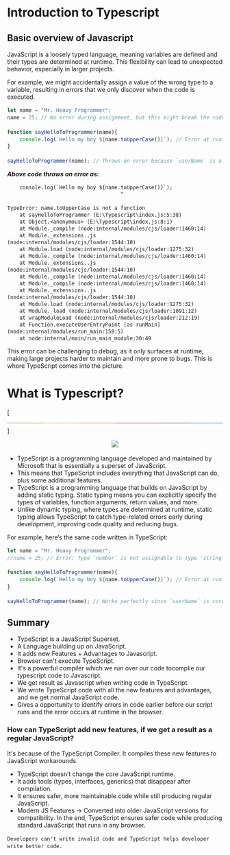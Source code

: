 # Introduction to Typescript

## Basic overview of Javascript

JavaScript is a loosely typed language, meaning variables are defined and their types are determined at runtime. This flexibility can lead to unexpected behavior, especially in larger projects.

For example, we might accidentally assign a value of the wrong type to a variable, resulting in errors that we only discover when the code is executed.

```js
let name = "Mr. Heavy Programmer"; 
name = 25; // No error during assignment, but this might break the code later.

function sayHelloToProgrammer(name){
    console.log(`Hello my boy ${name.toUpperCase()}`); // Error at runtime if `name` is not a string.
}

sayHelloToProgrammer(name); // Throws an error because `userName` is a number, not a string.
```
***Above code throws an error as:***
```
    console.log(`Hello my boy ${name.toUpperCase()}`);
                                     ^

TypeError: name.toUpperCase is not a function
    at sayHelloToProgrammer (E:\Typescript\index.js:5:38)
    at Object.<anonymous> (E:\Typescript\index.js:8:1)
    at Module._compile (node:internal/modules/cjs/loader:1460:14)
    at Module._extensions..js (node:internal/modules/cjs/loader:1544:10)
    at Module.load (node:internal/modules/cjs/loader:1275:32)
    at Module._compile (node:internal/modules/cjs/loader:1460:14)
    at Module._extensions..js (node:internal/modules/cjs/loader:1544:10)
    at Module._compile (node:internal/modules/cjs/loader:1460:14)
    at Module._compile (node:internal/modules/cjs/loader:1460:14)
    at Module._extensions..js (node:internal/modules/cjs/loader:1544:10)
    at Module.load (node:internal/modules/cjs/loader:1275:32)
    at Module._load (node:internal/modules/cjs/loader:1091:12)
    at wrapModuleLoad (node:internal/modules/cjs/loader:212:19)
    at Function.executeUserEntryPoint [as runMain] (node:internal/modules/run_main:158:5)
    at node:internal/main/run_main_module:30:49
```
This error can be challenging to debug, as it only surfaces at runtime, making large projects harder to maintain and more prone to bugs. This is where TypeScript comes into the picture.


# What is Typescript?
[![-----------------------------------------------------](https://github.com/Prabin128/TypeScript/blob/main/assets/line.png)]

<div align="center">
  <img src="https://github.com/Prabin128/TypeScript/blob/main/assets/TS.mp4" width="500" >
</div>

- TypeScript is a programming language developed and maintained by Microsoft that is essentially a superset of JavaScript. 
- This means that TypeScript includes everything that JavaScript can do, plus some additional features.
- TypeScript is a programming language that builds on JavaScript by adding static typing. Static typing means you can explicitly specify the types of variables, function arguments, return values, and more. 
- Unlike dynamic typing, where types are determined at runtime, static typing allows TypeScript to catch type-related errors early during development, improving code quality and reducing bugs.

For example, here’s the same code written in TypeScript:
```js
let name = "Mr. Heavy Programmer"; 
//name = 25; // Error: Type 'number' is not assignable to type 'string'

function sayHelloToProgrammer(name){
    console.log(`Hello my boy ${name.toUpperCase()}`); // Error at runtime if `name` is not a string.
}

sayHelloToProgrammer(name); // Works perfectly since `userName` is correctly typed.
```

## Summary 


- TypeScript is a JavaScript Superset.
- A Language building up on JavaScript.
- It adds new Features + Advantages to Javascript.
- Browser can't execute TypeScript.
- It's a powerful compiler which we run over our code tocomplie our typescript code to Javascript.
- We get result as Javascript when writing code in TypeScript.
- We wrote TypeScript code with all the new features and advantages, and we get normal JavaScript code.
- Gives a opportunity to identify errors in code earlier before our script runs and the error occurs at runtime in the browser.

### How can TypeScript add new features, if we get a result as a regular JavaScript?

It's because of the TypeScript Compiler. It compiles these new features to JavaScript workarounds.
- TypeScript doesn’t change the core JavaScript runtime.
- It adds tools (types, interfaces, generics) that disappear after compilation.
- It ensures safer, more maintainable code while still producing regular JavaScript.
- Modern JS Features → Converted into older JavaScript versions for compatibility.
In the end, TypeScript ensures safer code while producing standard JavaScript that runs in any browser. 



```Developers can't write invalid code and TypeScript helps developer write better code.```
